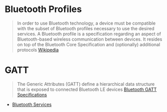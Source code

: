 # Bluetooth Profiles

> In order to use Bluetooth technology, a device must be compatible with the subset of Bluetooth profiles necessary to use the desired services. A Bluetooth profile is a specification regarding an aspect of Bluetooth-based wireless communication between devices. It resides on top of the Bluetooth Core Specification and (optionally) additional protocols [Wikipedia](https://en.wikipedia.org/wiki/List_of_Bluetooth_profiles)

# GATT

> The Generic Attributes (GATT) define a hierarchical data structure that is exposed to connected Bluetooth LE devices [Bluetooth GATT Specifications](https://www.bluetooth.com/specifications/generic-attributes-overview)

- [Bluetooth Services](https://developer.bluetooth.org/gatt/services/Pages/ServicesHome.aspx)